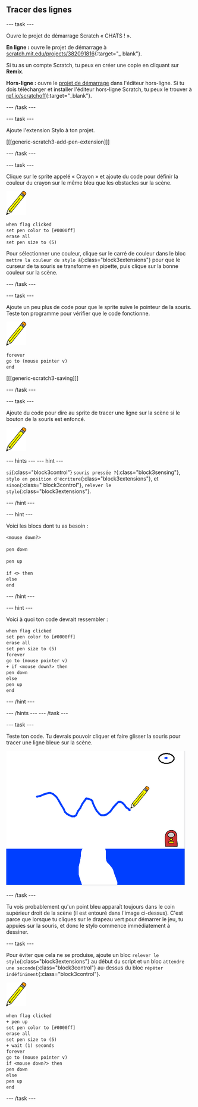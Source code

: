 ## Tracer des lignes

--- task ---

Ouvre le projet de démarrage Scratch « CHATS ! ».

**En ligne :** ouvre le projet de démarrage à [scratch.mit.edu/projects/382091816](https://scratch.mit.edu/projects/382091816){:target="_ blank"}.

Si tu as un compte Scratch, tu peux en créer une copie en cliquant sur **Remix**.

**Hors-ligne :** ouvre le [projet de démarrage](https://rpf.io/p/fr-FR/cats-go) dans l'éditeur hors-ligne. Si tu dois télécharger et installer l'éditeur hors-ligne Scratch, tu peux le trouver à [rpf.io/scratchoff](https://rpf.io/scratchoff){:target="_blank"}.

--- /task ---

--- task ---

Ajoute l'extension Stylo à ton projet.

[[[generic-scratch3-add-pen-extension]]]

--- /task ---

--- task ---

Clique sur le sprite appelé « Crayon » et ajoute du code pour définir la couleur du crayon sur le même bleu que les obstacles sur la scène.

![Sprite Crayon](images/pen-sprite.png)

```blocks3
when flag clicked
set pen color to [#0000ff]
erase all
set pen size to (5)
```

Pour sélectionner une couleur, clique sur le carré de couleur dans le bloc `mettre la couleur du stylo à`{:class="block3extensions"} pour que le curseur de ta souris se transforme en pipette, puis clique sur la bonne couleur sur la scène.

--- /task ---

--- task ---

Ajoute un peu plus de code pour que le sprite suive le pointeur de la souris. Teste ton programme pour vérifier que le code fonctionne.

![Sprite Crayon](images/pen-sprite.png)

```blocks3
forever
go to (mouse pointer v)
end
```

[[[generic-scratch3-saving]]]

--- /task ---

--- task ---

Ajoute du code pour dire au sprite de tracer une ligne sur la scène si le bouton de la souris est enfoncé.

![Sprite Crayon](images/pen-sprite.png)

--- hints --- --- hint ---

`si`{:class="block3control"} `souris pressée ?`{:class="block3sensing"}, `stylo en position d'écriture`{:class="block3extensions"}, et `sinon`{:class=" block3control"}, `relever le stylo`{:class="block3extensions"}.

--- /hint ---

--- hint ---

Voici les blocs dont tu as besoin :

```blocks3
<mouse down?>

pen down

pen up

if <> then
else
end
```

--- /hint ---

--- hint ---

Voici à quoi ton code devrait ressembler :

```blocks3
when flag clicked
set pen color to [#0000ff]
erase all
set pen size to (5)
forever
go to (mouse pointer v)
+ if <mouse down?> then
pen down
else
pen up
end
```

--- /hint ---

--- /hints --- --- /task ---

--- task ---

Teste ton code. Tu devrais pouvoir cliquer et faire glisser la souris pour tracer une ligne bleue sur la scène.

![Tracer une ligne](images/draw-a-line.png)

--- /task ---

Tu vois probablement qu'un point bleu apparaît toujours dans le coin supérieur droit de la scène (il est entouré dans l'image ci-dessus). C'est parce que lorsque tu cliques sur le drapeau vert pour démarrer le jeu, tu appuies sur la souris, et donc le stylo commence immédiatement à dessiner.

--- task ---

Pour éviter que cela ne se produise, ajoute un bloc `relever le stylo`{:class="block3extensions"} au début du script et un bloc `attendre une seconde`{:class="block3control"} au-dessus du bloc `répéter indéfiniment`{:class="block3control"}.

![Sprite Crayon](images/pen-sprite.png)

```blocks3
when flag clicked
+ pen up
set pen color to [#0000ff]
erase all
set pen size to (5)
+ wait (1) seconds
forever
go to (mouse pointer v)
if <mouse down?> then
pen down
else
pen up
end
```

--- /task ---
